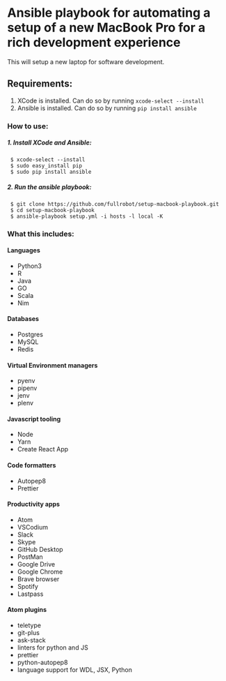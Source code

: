 # Ansible playbook for automating a setup of a new MacBook Pro for a rich development experience

This will setup a new laptop for software development.

## Requirements:

1. XCode is installed.  Can do so by running `xcode-select --install`
2. Ansible is installed.  Can do so by running `pip install ansible`

### How to use:

##### 1. Install XCode and Ansible:

```
 $ xcode-select --install
 $ sudo easy_install pip
 $ sudo pip install ansible
```

##### 2. Run the ansible playbook:

```
 $ git clone https://github.com/fullrobot/setup-macbook-playbook.git
 $ cd setup-macbook-playbook
 $ ansible-playbook setup.yml -i hosts -l local -K
```

### What this includes:

#### Languages

+ Python3
+ R
+ Java
+ GO
+ Scala
+ Nim

#### Databases

+ Postgres
+ MySQL
+ Redis

#### Virtual Environment managers

+ pyenv
+ pipenv
+ jenv
+ plenv

#### Javascript tooling

+ Node
+ Yarn
+ Create React App

#### Code formatters

+ Autopep8
+ Prettier

#### Productivity apps

+ Atom
+ VSCodium
+ Slack
+ Skype
+ GitHub Desktop
+ PostMan
+ Google Drive
+ Google Chrome
+ Brave browser
+ Spotify
+ Lastpass

#### Atom plugins

+ teletype
+ git-plus
+ ask-stack
+ linters for python and JS
+ prettier
+ python-autopep8
+ language support for WDL, JSX, Python
